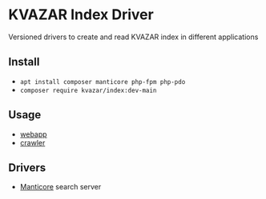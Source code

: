 # KVAZAR Index Driver

Versioned drivers to create and read KVAZAR index in different applications

## Install

* `apt install composer manticore php-fpm php-pdo`
* `composer require kvazar/index:dev-main`

## Usage

* [webapp](https://github.com/kvazar-network/webapp)
* [crawler](https://github.com/kvazar-network/crawler)

## Drivers

* [Manticore](https://github.com/manticoresoftware) search server
